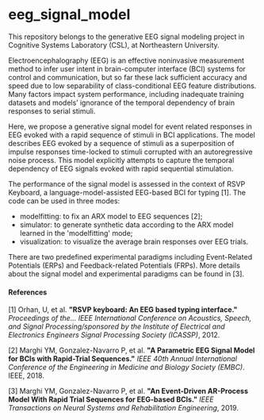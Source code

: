 # eeg_signal_model
This repository belongs to the generative EEG signal modeling project in Cognitive Systems Laboratory (CSL), at Northeastern University.

Electroencephalography (EEG) is an effective noninvasive measurement method to infer user intent in brain-computer interface (BCI) systems for control and communication, but so far these lack sufficient accuracy and speed due to low separability of class-conditional EEG feature distributions. Many factors impact system performance, including inadequate training datasets and models’ ignorance of the temporal dependency of brain responses to serial stimuli. 

Here, we propose a generative signal model for event related responses in EEG evoked with a rapid sequence of stimuli in BCI applications. The model describes EEG evoked by a sequence of stimuli as a superposition of impulse responses time-locked to stimuli corrupted with an autoregressive noise process. This model explicitly attempts to capture the temporal dependency of EEG signals evoked with rapid sequential stimulation. 

The performance of the signal model is assessed in the context of RSVP Keyboard, a language-model-assisted EEG-based BCI for typing [1]. The code can be used in three modes:

- modelfitting: to fix an ARX model to EEG sequences [2];
- simulator: to generate synthetic data according to the ARX model learned in the 'modelfitting' mode;
- visualization: to visualize the average brain responses over EEG trials.

There are two predefined experimental paradigms including Event-Related Potentials (ERPs) and Feedback-related Potentials (FRPs). More details about the signal model and experimental paradigms can be found in [3].





#### References

[1] Orhan, U, et al. **"RSVP keyboard: An EEG based typing interface."** *Proceedings of the... IEEE International Conference on Acoustics, Speech, and Signal Processing/sponsored by the Institute of Electrical and Electronics Engineers Signal Processing Society (ICASSP)*, 2012.

[2] Marghi YM, Gonzalez-Navarro P, et al. **"A Parametric EEG Signal Model for BCIs with Rapid-Trial Sequences."** *IEEE 40th Annual International Conference of the Engineering in Medicine and Biology Society (EMBC)*. IEEE, 2018. 

[3] Marghi YM, Gonzalez-Navarro P, et al. **"An Event-Driven AR-Process Model With Rapid Trial Sequences for EEG-based BCIs."** *IEEE Transactions on Neural Systems and Rehabilitation Engineering*, 2019. 

